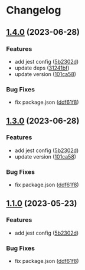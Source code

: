 # Changelog

## [1.4.0](https://github.com/Bayathy/eslint/compare/eslint-config-jest-v1.3.1...eslint-config-jest-v1.4.0) (2023-06-28)


### Features

* add jest config ([5b2302d](https://github.com/Bayathy/eslint/commit/5b2302d51604c363d354b6180a45e5308d445754))
* update deps ([31241bf](https://github.com/Bayathy/eslint/commit/31241bf1ccc7e0ac41644e049b632b133750973c))
* update version ([101ca58](https://github.com/Bayathy/eslint/commit/101ca58f147e061e33eb85092c267b9ce9ebcdba))


### Bug Fixes

* fix package.json ([ddf61f8](https://github.com/Bayathy/eslint/commit/ddf61f857bb26fd0675b4a01aaa2f90593e08ec8))

## [1.3.0](https://github.com/Bayathy/eslint/compare/eslint-config-jest-v1.2.0...eslint-config-jest-v1.3.0) (2023-06-28)


### Features

* add jest config ([5b2302d](https://github.com/Bayathy/eslint/commit/5b2302d51604c363d354b6180a45e5308d445754))
* update version ([101ca58](https://github.com/Bayathy/eslint/commit/101ca58f147e061e33eb85092c267b9ce9ebcdba))


### Bug Fixes

* fix package.json ([ddf61f8](https://github.com/Bayathy/eslint/commit/ddf61f857bb26fd0675b4a01aaa2f90593e08ec8))

## [1.1.0](https://github.com/Bayathy/eslint/compare/eslint-config-jest-v1.0.0...eslint-config-jest-v1.1.0) (2023-05-23)


### Features

* add jest config ([5b2302d](https://github.com/Bayathy/eslint/commit/5b2302d51604c363d354b6180a45e5308d445754))


### Bug Fixes

* fix package.json ([ddf61f8](https://github.com/Bayathy/eslint/commit/ddf61f857bb26fd0675b4a01aaa2f90593e08ec8))
